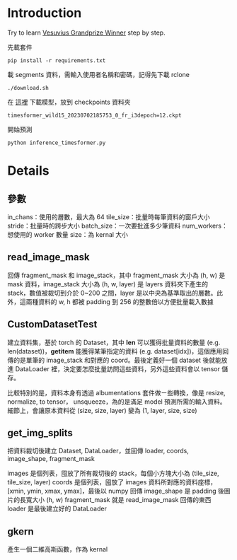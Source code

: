 # Introduction

Try to learn [Vesuvius Grandprize Winner](https://github.com/younader/Vesuvius-Grandprize-Winner) step by step.

先載套件

```
pip install -r requirements.txt
```

載 segments 資料，需輸入使用者名稱和密碼，記得先下載 rclone

```
./download.sh
```

在 [這裡](https://drive.google.com/drive/folders/1rn3GMOvtJRMBHOxVhWFVSY6IVI6xUnYp) 下載模型，放到 checkpoints 資料夾

```
timesformer_wild15_20230702185753_0_fr_i3depoch=12.ckpt
```

開始預測

```
python inference_timesformer.py
```

# Details

## 參數

in_chans：使用的層數，最大為 64
tile_size：批量時每筆資料的窗戶大小
stride：批量時的跨步大小
batch_size：一次要批進多少筆資料
num_workers：想使用的 worker 數量
size：為 kernal 大小

## read_image_mask

回傳 fragment_mask 和 image_stack，其中 fragment_mask 大小為 (h, w) 是 mask 資料，image_stack 大小為 (h, w, layer) 是 layers 資料夾下產生的 stack，數值被裁切到介於 0~200 之間，layer 是以中央為基準取出的層數。此外，這兩種資料的 w, h 都被 padding 到 256 的整數倍以方便批量載入數據

## CustomDatasetTest

建立資料集，基於 torch 的 Dataset，其中 __len__ 可以獲得批量資料的數量 (e.g. len(dataset))，__getitem__ 能獲得某筆指定的資料 (e.g. dataset[idx])，這個應用回傳的是單筆的 image_stack 和對應的 coord。最後定義好一個 dataset 後就能放進 DataLoader 裡，決定要怎麼批量訪問這些資料，另外這些資料會以 tensor 儲存。

比較特別的是，資料本身有透過 albumentations 套件做ㄧ些轉換，像是 resize, normalize, to tensor， unsqueeze，為的是滿足 model 預測所需的輸入資料。細節上，會讓原本資料從 (size, size, layer) 變為 (1, layer, size, size)

## get_img_splits

把資料裁切後建立 Dataset, DataLoader，並回傳 loader, coords, image_shape, fragment_mask

images 是個列表，囤放了所有裁切後的 stack，每個小方塊大小為 (tile_size, tile_size, layer)
coords 是個列表，囤放了 images 資料所對應的資料座標，[xmin, ymin, xmax, ymax]，最後以 numpy 回傳
image_shape 是 padding 後圖片的長寬大小 (h, w)
fragment_mask 就是 read_image_mask 回傳的東西
loader 是最後建立好的 DataLoader

## gkern

產生一個二維高斯函數，作為 kernal





